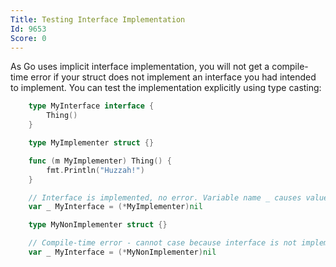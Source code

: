 ```yaml
---
Title: Testing Interface Implementation
Id: 9653
Score: 0
---
```

As Go uses implicit interface implementation, you will not get a compile-time error if your struct does not implement an interface you had intended to implement. You can test the implementation explicitly using type casting:

```go
    type MyInterface interface {
        Thing()
    }

    type MyImplementer struct {}

    func (m MyImplementer) Thing() {
        fmt.Println("Huzzah!")
    }

    // Interface is implemented, no error. Variable name _ causes value to be ignored.
    var _ MyInterface = (*MyImplementer)nil

    type MyNonImplementer struct {}

    // Compile-time error - cannot case because interface is not implemented.
    var _ MyInterface = (*MyNonImplementer)nil
```
